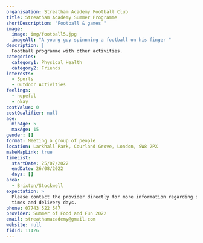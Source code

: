 ```yaml
---
organisation: Streatham Academy Football Club
title: Streatham Academy Summer Programme
shortDescription: "Football & games "
image:
  image: img/football5.jpg
  imageAlt: "A young guy spinnning a football on his finger "
description: |
  Football programme with other activities. 
categories:
  category1: Physical Health
  category2: Friends
interests:
  - Sports
  - Outdoor Activities
feelings:
  - hopeful
  - okay
costValue: 0
costQualifier: null
age:
  minAge: 5
  maxAge: 15
gender: []
format: Meeting a group of people
location: Larkhall Park, Courland Grove, London, SW8 2PX
makeMapLink: true
timeList:
  startDate: 25/07/2022
  endDate: 26/08/2022
  days: []
area:
  - Brixton/Stockwell
expectation: >
  Please contact the provider directly for more information regarding sessions
  times and delivery days. 
phone: 07743 522 547
provider: Summer of Food and Fun 2022
email: streathamacademy@gmail.com
website: null
fidId: 11426
---
```

